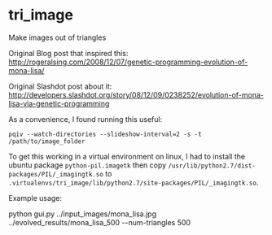 # tri_image
Make images out of triangles

Original Blog post that inspired this:
http://rogeralsing.com/2008/12/07/genetic-programming-evolution-of-mona-lisa/

Original Slashdot post about it:
http://developers.slashdot.org/story/08/12/09/0238252/evolution-of-mona-lisa-via-genetic-programming

As a convenience, I found running this useful:

```
pqiv --watch-directories --slideshow-interval=2 -s -t /path/to/image_folder
```

To get this working in a virtual environment on linux, I had to install the ubuntu package `python-pil.imagetk` then copy
`/usr/lib/python2.7/dist-packages/PIL/_imagingtk.so` to `.virtualenvs/tri_image/lib/python2.7/site-packages/PIL/_imagingtk.so`.

Example usage:

python gui.py ../input_images/mona_lisa.jpg ../evolved_results/mona_lisa_500 --num-triangles 500
